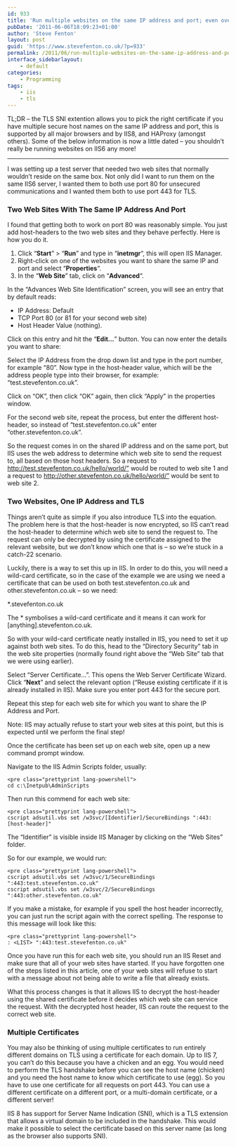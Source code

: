 ```yaml
---
id: 933
title: 'Run multiple websites on the same IP address and port; even over SSL'
pubDate: '2011-06-06T18:09:23+01:00'
author: 'Steve Fenton'
layout: post
guid: 'https://www.stevefenton.co.uk/?p=933'
permalink: /2011/06/run-multiple-websites-on-the-same-ip-address-and-port-even-over-ssl/
interface_sidebarlayout:
    - default
categories:
    - Programming
tags:
    - iis
    - tls
---
```


TL;DR – the TLS SNI extention allows you to pick the right certificate if you have multiple secure host names on the same IP address and port, this is supported by all major browsers and by IIS8, and HAProxy (amongst others). Some of the below information is now a little dated – you shouldn’t really be running websites on IIS6 any more!

- - - - - -

I was setting up a test server that needed two web sites that normally wouldn’t reside on the same box. Not only did I want to run them on the same IIS6 server, I wanted them to both use port 80 for unsecured communications and I wanted them both to use port 443 for TLS.

### Two Web Sites With The Same IP Address And Port

I found that getting both to work on port 80 was reasonably simple. You just add host-headers to the two web sites and they behave perfectly. Here is how you do it.

1. Click “<span style="font-weight: bold;">Start</span>” &gt; “<span style="font-weight: bold;">Run</span>” and type in “<span style="font-weight: bold;">inetmgr</span>“, this will open IIS Manager.
2. Right-click on one of the websites you want to share the same IP and port and select “<span style="font-weight: bold;">Properties</span>“.
3. In the “<span style="font-weight: bold;">Web Site</span>” tab, click on “<span style="font-weight: bold;">Advanced</span>“.

In the “Advances Web Site Identification” screen, you will see an entry that by default reads:

- IP Address: Default
- TCP Port 80 (or 81 for your second web site)
- Host Header Value (nothing).

Click on this entry and hit the “<span style="font-weight: bold;">Edit…</span>” button. You can now enter the details you want to share:

Select the IP Address from the drop down list and type in the port number, for example “80”. Now type in the host-header value, which will be the address people type into their browser, for example: “test.stevefenton.co.uk”.

Click on “OK”, then click “OK” again, then click “Apply” in the properties window.

For the second web site, repeat the process, but enter the different host-header, so instead of “test.stevefenton.co.uk” enter “other.stevefenton.co.uk”.

So the request comes in on the shared IP address and on the same port, but IIS uses the web address to determine which web site to send the request to, all based on those host headers. So a request to http://test.stevefenton.co.uk/hello/world/” would be routed to web site 1 and a request to http://other.stevefenton.co.uk/hello/world/” would be sent to web site 2.

### Two Websites, One IP Address and TLS

Things aren’t quite as simple if you also introduce TLS into the equation. The problem here is that the host-header is now encrypted, so IIS can’t read the host-header to determine which web site to send the request to. The request can only be decrypted by using the certificate assigned to the relevant website, but we don’t know which one that is – so we’re stuck in a catch-22 scenario.

Luckily, there is a way to set this up in IIS. In order to do this, you will need a wild-card certificate, so in the case of the example we are using we need a certificate that can be used on both test.stevefenton.co.uk and other.stevefenton.co.uk – so we need:

\*.stevefenton.co.uk

The \* symbolises a wild-card certificate and it means it can work for \[anything\].stevefenton.co.uk.

So with your wild-card certificate neatly installed in IIS, you need to set it up against both web sites. To do this, head to the “Directory Security” tab in the web site properties (normally found right above the “Web Site” tab that we were using earlier).

Select “Server Certificate…”. This opens the Web Server Certificate Wizard. Click “<span style="font-weight: bold;">Next</span>” and select the relevant option (“Reuse existing certificate if it is already installed in IIS). Make sure you enter port 443 for the secure port.

Repeat this step for each web site for which you want to share the IP Address and Port.

Note: IIS may actually refuse to start your web sites at this point, but this is expected until we perform the final step!

Once the certificate has been set up on each web site, open up a new command prompt window.

Navigate to the IIS Admin Scripts folder, usually:

```
<pre class="prettyprint lang-powershell">
cd c:\Inetpub\AdminScripts
```

Then run this commend for each web site:

```
<pre class="prettyprint lang-powershell">
cscript adsutil.vbs set /w3svc/[Identifier]/SecureBindings ":443:[host-header]"
```

The “Identifier” is visible inside IIS Manager by clicking on the “Web Sites” folder.

So for our example, we would run:

```
<pre class="prettyprint lang-powershell">
cscript adsutil.vbs set /w3svc/1/SecureBindings ":443:test.stevefenton.co.uk"
cscript adsutil.vbs set /w3svc/2/SecureBindings ":443:other.stevefenton.co.uk"
```

If you make a mistake, for example if you spell the host header incorrectly, you can just run the script again with the correct spelling. The response to this message will look like this:

```
<pre class="prettyprint lang-powershell">
: <LIST> ":443:test.stevefenton.co.uk"
```

Once you have run this for each web site, you should run an IIS Reset and make sure that all of your web sites have started. If you have forgotten one of the steps listed in this article, one of your web sites will refuse to start with a message about not being able to write a file that already exists.

What this process changes is that it allows IIS to decrypt the host-header using the shared certificate before it decides which web site can service the request. With the decrypted host header, IIS can route the request to the correct web site.

### Multiple Certificates

You may also be thinking of using multiple certificates to run entirely different domains on TLS using a certificate for each domain. Up to IIS 7, you can’t do this because you have a chicken and an egg. You would need to perform the TLS handshake before you can see the host name (chicken) and you need the host name to know which certificate to use (egg). So you have to use one certificate for all requests on port 443. You can use a different certificate on a different port, or a multi-domain certificate, or a different server!

IIS 8 has support for Server Name Indication (SNI), which is a TLS extension that allows a virtual domain to be included in the handshake. This would make it possible to select the certificate based on this server name (as long as the browser also supports SNI).